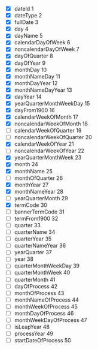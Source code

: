- [x] dateId 1
- [x] dateType 2 
- [x] fullDate 3
- [x] day 4
- [x] dayName 5 
- [x] calendarDayOfWeek 6
- [x] noncalendarDayOfWeek 7 
- [x] dayOfQuarter 8
- [x] dayOfYear 9
- [x] monthDay 10 
- [x] monthNameDay 11
- [x] monthDayYear 12
- [x] monthNameDayYear 13
- [x] dayYear 14
- [x] yearQuarterMonthWeekDay 15
- [x] dayFrom1900 16
- [x] calendarWeekOfMonth 17
- [x] noncalendarWeekOfMonth 18
- [ ] calendarWeekOfQuarter 19
- [ ] noncalendarWeekOfQuarter 20
- [x] calendarWeekOfYear 21
- [ ] noncalendarWeekOfYear 22
- [x] yearQuarterMonthWeek 23
- [x] month 24
- [x] monthName 25
- [ ] monthOfQuarter 26
- [x] monthYear 27
- [x] monthNameYear 28
- [ ] yearQuarterMonth 29
- [x] termCode 30
- [ ] bannerTermCode 31
- [ ] termFrom1900 32
- [ ] quarter 33
- [ ] quarterName 34
- [ ] quarterYear 35
- [ ] quarterNameYear 36
- [ ] yearQuarter 37
- [ ] year 38
- [ ] quarterMonthWeekDay 39
- [ ] quarterMonthWeek 40
- [ ] quarterMonth 41
- [ ] dayOfProcess 42
- [ ] monthOfProcess 43
- [ ] monthNameOfProcess 44
- [ ] monthWeekOfProcess 45
- [ ] monthDayOfProcess 46
- [ ] monthWeekDayOfProcess 47
- [ ] isLeapYear 48
- [ ] processYear 49
- [ ] startDateOfProcess 50

